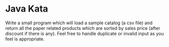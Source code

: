 # Java Kata
Write a small program which will load a sample catalog (a csv file) and return all
the paper related products which are sorted by sales price (after discount if there
is any). Feel free to handle duplicate or invalid input as you feel is appropriate.